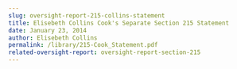 ```yaml
---
slug: oversight-report-215-collins-statement
title: Elisebeth Collins Cook's Separate Section 215 Statement
date: January 23, 2014
author: Elisebeth Collins
permalink: /library/215-Cook_Statement.pdf
related-oversight-report: oversight-report-section-215
---
```

